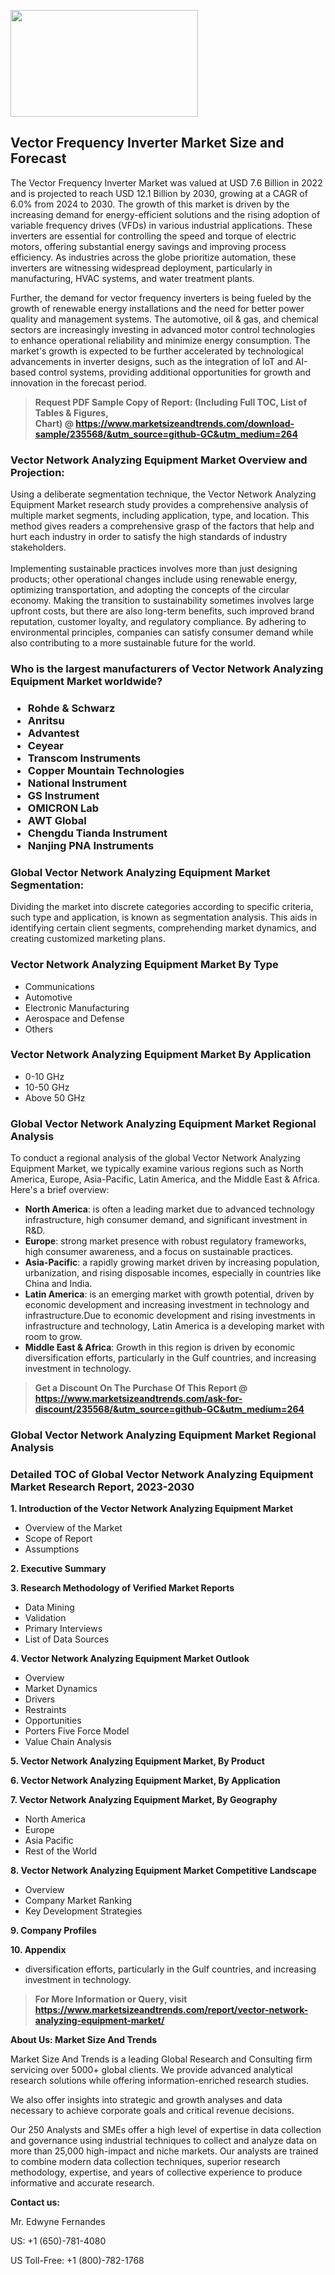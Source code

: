 <p><img class="alignnone size-medium wp-image-20088" src="https://ffe5etoiles.com/wp-content/uploads/2024/12/MST1-300x171.png" alt="" width="300" height="171" /></p><h2>Vector Frequency Inverter Market Size and Forecast</h2><p>The Vector Frequency Inverter Market was valued at USD 7.6 Billion in 2022 and is projected to reach USD 12.1 Billion by 2030, growing at a CAGR of 6.0% from 2024 to 2030. The growth of this market is driven by the increasing demand for energy-efficient solutions and the rising adoption of variable frequency drives (VFDs) in various industrial applications. These inverters are essential for controlling the speed and torque of electric motors, offering substantial energy savings and improving process efficiency. As industries across the globe prioritize automation, these inverters are witnessing widespread deployment, particularly in manufacturing, HVAC systems, and water treatment plants.</p><p>Further, the demand for vector frequency inverters is being fueled by the growth of renewable energy installations and the need for better power quality and management systems. The automotive, oil & gas, and chemical sectors are increasingly investing in advanced motor control technologies to enhance operational reliability and minimize energy consumption. The market's growth is expected to be further accelerated by technological advancements in inverter designs, such as the integration of IoT and AI-based control systems, providing additional opportunities for growth and innovation in the forecast period.</p></p><blockquote id="" class=""><strong>Request PDF Sample Copy of Report: (Including Full TOC, List of Tables &amp; Figures, Chart)&nbsp;@&nbsp;<strong><a href="https://www.marketsizeandtrends.com/download-sample/235568/&utm_source=github-GC&utm_medium=264" target="_blank">https://www.marketsizeandtrends.com/download-sample/235568/&utm_source=github-GC&utm_medium=264</a></strong></strong></blockquote><h3 id="" class="">Vector Network Analyzing Equipment Market&nbsp;Overview and Projection:</h3><p id="" class="">Using a deliberate segmentation technique, the Vector Network Analyzing Equipment Market research study provides a comprehensive analysis of multiple market segments, including application, type, and location. This method gives readers a comprehensive grasp of the factors that help and hurt each industry in order to satisfy the high standards of industry stakeholders. <br /> <br />Implementing sustainable practices involves more than just designing products; other operational changes include using renewable energy, optimizing transportation, and adopting the concepts of the circular economy. Making the transition to sustainability sometimes involves large upfront costs, but there are also long-term benefits, such improved brand reputation, customer loyalty, and regulatory compliance. By adhering to environmental principles, companies can satisfy consumer demand while also contributing to a more sustainable future for the world.</p><h3 id="" class="">Who is the largest manufacturers of&nbsp;Vector Network Analyzing Equipment Market worldwide?</h3><h3 class=""><p><ul><li>Rohde & Schwarz </li><li> Anritsu </li><li> Advantest </li><li> Ceyear </li><li> Transcom Instruments </li><li> Copper Mountain Technologies </li><li> National Instrument </li><li> GS Instrument </li><li> OMICRON Lab </li><li> AWT Global </li><li> Chengdu Tianda Instrument </li><li> Nanjing PNA Instruments</li></ul></p></h3><h3 id="" class="">Global&nbsp;Vector Network Analyzing Equipment Market Segmentation:</h3><p id="" class="">Dividing the market into discrete categories according to specific criteria, such type and application, is known as segmentation analysis. This aids in identifying certain client segments, comprehending market dynamics, and creating customized marketing plans.</p><h3 id="" class="">Vector Network Analyzing Equipment Market&nbsp;By Type</h3><p><p><ul><li>Communications</li><li> Automotive</li><li> Electronic Manufacturing</li><li> Aerospace and Defense</li><li> Others</p></li></ul></p></p><h3 id="" class="">Vector Network Analyzing Equipment Market&nbsp;By Application</h3><p class=""><p><ul><li>0-10 GHz</li><li> 10-50 GHz</li><li> Above 50 GHz</li></ul></p></p><h3 id="" class="">Global Vector Network Analyzing Equipment Market Regional Analysis</h3><p id="" class="">To conduct a regional analysis of the global Vector Network Analyzing Equipment Market, we typically examine various regions such as North America, Europe, Asia-Pacific, Latin America, and the Middle East &amp; Africa. Here's a brief overview:</p><ul><li><strong>North America</strong>: is often a leading market due to advanced technology infrastructure, high consumer demand, and significant investment in R&amp;D.</li><li><strong>Europe</strong>: strong market presence with robust regulatory frameworks, high consumer awareness, and a focus on sustainable practices.</li><li><strong>Asia-Pacific</strong>: a rapidly growing market driven by increasing population, urbanization, and rising disposable incomes, especially in countries like China and India.</li><li><strong>Latin America</strong>: is an emerging market with growth potential, driven by economic development and increasing investment in technology and infrastructure.Due to economic development and rising investments in infrastructure and technology, Latin America is a developing market with room to grow.</li><li><strong>Middle East &amp; Africa</strong>: Growth in this region is driven by economic diversification efforts, particularly in the Gulf countries, and increasing investment in technology.</li></ul><blockquote id="" class=""><strong>Get a Discount On The Purchase Of This Report @ <strong><a href="https://www.marketsizeandtrends.com/ask-for-discount/235568/&utm_source=github-GC&utm_medium=264" target="_blank">https://www.marketsizeandtrends.com/ask-for-discount/235568/&utm_source=github-GC&utm_medium=264</a></strong></strong></blockquote><h3 id="" class="">Global Vector Network Analyzing Equipment Market Regional Analysis</h3><h3 id="" class="">Detailed TOC of Global Vector Network Analyzing Equipment Market Research Report, 2023-2030</h3><p id="" class=""><strong>1. Introduction of the Vector Network Analyzing Equipment Market</strong></p><ul><li>Overview of the Market</li><li>Scope of Report</li><li>Assumptions</li></ul><p id="" class=""><strong>2. Executive Summary</strong></p><p id="" class=""><strong>3. Research Methodology of Verified Market Reports</strong></p><ul><li>Data Mining</li><li>Validation</li><li>Primary Interviews</li><li>List of Data Sources</li></ul><p id="" class=""><strong>4. Vector Network Analyzing Equipment Market Outlook</strong></p><ul><li>Overview</li><li>Market Dynamics</li><li>Drivers</li><li>Restraints</li><li>Opportunities</li><li>Porters Five Force Model</li><li>Value Chain Analysis</li></ul><p id="" class=""><strong>5. Vector Network Analyzing Equipment Market, By Product</strong></p><p id="" class=""><strong>6. Vector Network Analyzing Equipment Market, By Application</strong></p><p id="" class=""><strong>7. Vector Network Analyzing Equipment Market, By Geography</strong></p><ul><li>North America</li><li>Europe</li><li>Asia Pacific</li><li>Rest of the World</li></ul><p id="" class=""><strong>8. Vector Network Analyzing Equipment Market Competitive Landscape</strong></p><ul><li>Overview</li><li>Company Market Ranking</li><li>Key Development Strategies</li></ul><p id="" class=""><strong>9. Company Profiles</strong></p><p id="" class=""><strong>10. Appendix</strong></p><ul><li>diversification efforts, particularly in the Gulf countries, and increasing investment in technology.</li></ul><blockquote id="" class=""><strong>For More Information or Query, visit <strong><strong><a href="https://www.marketsizeandtrends.com/report/vector-network-analyzing-equipment-market/" target="_blank">https://www.marketsizeandtrends.com/report/vector-network-analyzing-equipment-market/</a></strong></strong></strong></blockquote><p id="" class=""><strong>About Us: Market Size And Trends</strong></p><p id="" class="">Market Size And Trends is a leading Global Research and Consulting firm servicing over 5000+ global clients. We provide advanced analytical research solutions while offering information-enriched research studies.</p><p id="" class="">We also offer insights into strategic and growth analyses and data necessary to achieve corporate goals and critical revenue decisions.</p><p id="" class="">Our 250 Analysts and SMEs offer a high level of expertise in data collection and governance using industrial techniques to collect and analyze data on more than 25,000 high-impact and niche markets. Our analysts are trained to combine modern data collection techniques, superior research methodology, expertise, and years of collective experience to produce informative and accurate research.</p><p id="" class=""><strong>Contact us:</strong></p><p id="" class="">Mr. Edwyne Fernandes</p><p id="" class="">US: +1 (650)-781-4080</p><p id="" class="">US Toll-Free: +1 (800)-782-1768</p>
